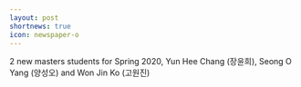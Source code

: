 ```yaml
---
layout: post
shortnews: true
icon: newspaper-o
---
```


2 new masters students for Spring 2020, Yun Hee Chang (장윤희), Seong O Yang (양성오) and Won Jin Ko (고원진)
